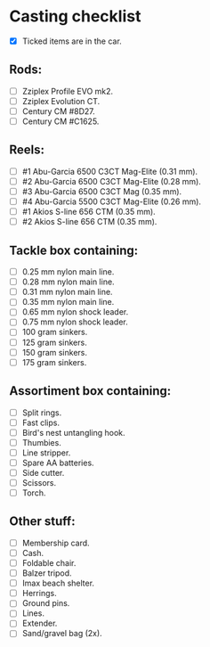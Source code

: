 # Casting checklist

* [x] Ticked items are in the car.

## Rods:

* [ ] Zziplex Profile EVO mk2.
* [ ] Zziplex Evolution CT.
* [ ] Century CM #8D27.
* [ ] Century CM #C1625.

## Reels: 

* [ ] #1 Abu-Garcia 6500 C3CT Mag-Elite (0.31 mm).
* [ ] #2 Abu-Garcia 6500 C3CT Mag-Elite (0.28 mm).
* [ ] #3 Abu-Garcia 6500 C3CT Mag (0.35 mm).
* [ ] #4 Abu-Garcia 5500 C3CT Mag-Elite (0.26 mm).
* [ ] #1 Akios S-line 656 CTM (0.35 mm).
* [ ] #2 Akios S-line 656 CTM (0.35 mm).

## Tackle box containing:

* [ ] 0.25 mm nylon main line.
* [ ] 0.28 mm nylon main line.
* [ ] 0.31 mm nylon main line.
* [ ] 0.35 mm nylon main line.
* [ ] 0.65 mm nylon shock leader.
* [ ] 0.75 mm nylon shock leader.
* [ ] 100 gram sinkers.
* [ ] 125 gram sinkers.
* [ ] 150 gram sinkers.
* [ ] 175 gram sinkers.

## Assortiment box containing:

* [ ] Split rings.
* [ ] Fast clips.
* [ ] Bird's nest untangling hook.
* [ ] Thumbies.
* [ ] Line stripper.
* [ ] Spare AA batteries.
* [ ] Side cutter.
* [ ] Scissors.
* [ ] Torch.

## Other stuff:

* [ ] Membership card.
* [ ] Cash.
* [ ] Foldable chair.
* [ ] Balzer tripod.
* [ ] Imax beach shelter.
* [ ] Herrings.
* [ ] Ground pins.
* [ ] Lines.
* [ ] Extender.
* [ ] Sand/gravel bag (2x).
